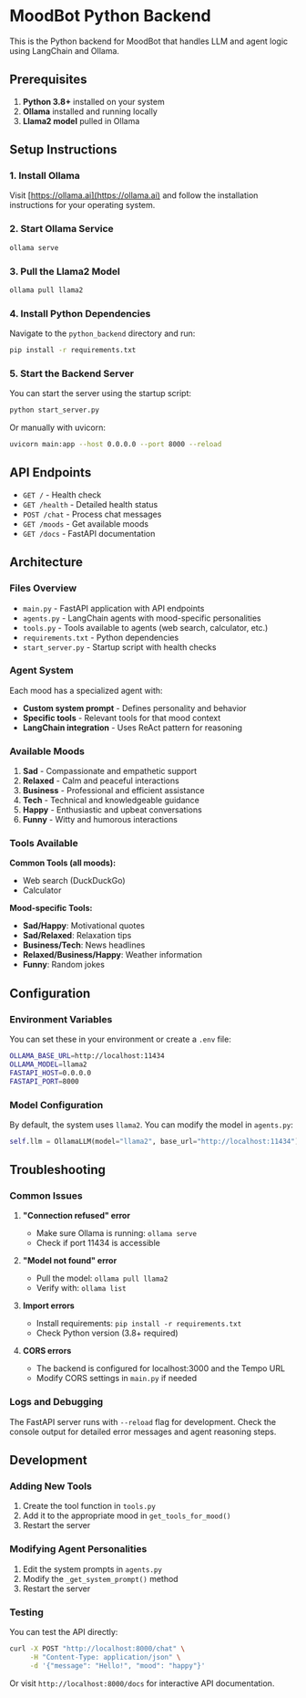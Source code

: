 # MoodBot Python Backend

This is the Python backend for MoodBot that handles LLM and agent logic using LangChain and Ollama.

## Prerequisites

1. **Python 3.8+** installed on your system
2. **Ollama** installed and running locally
3. **Llama2 model** pulled in Ollama

## Setup Instructions

### 1. Install Ollama

Visit [https://ollama.ai](https://ollama.ai) and follow the installation instructions for your operating system.

### 2. Start Ollama Service

```bash
ollama serve
```

### 3. Pull the Llama2 Model

```bash
ollama pull llama2
```

### 4. Install Python Dependencies

Navigate to the `python_backend` directory and run:

```bash
pip install -r requirements.txt
```

### 5. Start the Backend Server

You can start the server using the startup script:

```bash
python start_server.py
```

Or manually with uvicorn:

```bash
uvicorn main:app --host 0.0.0.0 --port 8000 --reload
```

## API Endpoints

- `GET /` - Health check
- `GET /health` - Detailed health status
- `POST /chat` - Process chat messages
- `GET /moods` - Get available moods
- `GET /docs` - FastAPI documentation

## Architecture

### Files Overview

- `main.py` - FastAPI application with API endpoints
- `agents.py` - LangChain agents with mood-specific personalities
- `tools.py` - Tools available to agents (web search, calculator, etc.)
- `requirements.txt` - Python dependencies
- `start_server.py` - Startup script with health checks

### Agent System

Each mood has a specialized agent with:
- **Custom system prompt** - Defines personality and behavior
- **Specific tools** - Relevant tools for that mood context
- **LangChain integration** - Uses ReAct pattern for reasoning

### Available Moods

1. **Sad** - Compassionate and empathetic support
2. **Relaxed** - Calm and peaceful interactions
3. **Business** - Professional and efficient assistance
4. **Tech** - Technical and knowledgeable guidance
5. **Happy** - Enthusiastic and upbeat conversations
6. **Funny** - Witty and humorous interactions

### Tools Available

**Common Tools (all moods):**
- Web search (DuckDuckGo)
- Calculator

**Mood-specific Tools:**
- **Sad/Happy**: Motivational quotes
- **Sad/Relaxed**: Relaxation tips
- **Business/Tech**: News headlines
- **Relaxed/Business/Happy**: Weather information
- **Funny**: Random jokes

## Configuration

### Environment Variables

You can set these in your environment or create a `.env` file:

```bash
OLLAMA_BASE_URL=http://localhost:11434
OLLAMA_MODEL=llama2
FASTAPI_HOST=0.0.0.0
FASTAPI_PORT=8000
```

### Model Configuration

By default, the system uses `llama2`. You can modify the model in `agents.py`:

```python
self.llm = OllamaLLM(model="llama2", base_url="http://localhost:11434")
```

## Troubleshooting

### Common Issues

1. **"Connection refused" error**
   - Make sure Ollama is running: `ollama serve`
   - Check if port 11434 is accessible

2. **"Model not found" error**
   - Pull the model: `ollama pull llama2`
   - Verify with: `ollama list`

3. **Import errors**
   - Install requirements: `pip install -r requirements.txt`
   - Check Python version (3.8+ required)

4. **CORS errors**
   - The backend is configured for localhost:3000 and the Tempo URL
   - Modify CORS settings in `main.py` if needed

### Logs and Debugging

The FastAPI server runs with `--reload` flag for development. Check the console output for detailed error messages and agent reasoning steps.

## Development

### Adding New Tools

1. Create the tool function in `tools.py`
2. Add it to the appropriate mood in `get_tools_for_mood()`
3. Restart the server

### Modifying Agent Personalities

1. Edit the system prompts in `agents.py`
2. Modify the `_get_system_prompt()` method
3. Restart the server

### Testing

You can test the API directly:

```bash
curl -X POST "http://localhost:8000/chat" \
     -H "Content-Type: application/json" \
     -d '{"message": "Hello!", "mood": "happy"}'
```

Or visit `http://localhost:8000/docs` for interactive API documentation.
